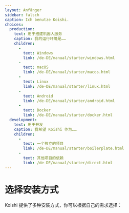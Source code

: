 ```yaml
---
layout: Anfänger
sidebar: falsch
caption: Ich benutze Koishi.
choices:
  production:
    text: 用于搭建机器人服务
    caption: 我的运行环境是……
    children:
      - 
        text: Windows
        link: /de-DE/manual/starter/windows.html
      - 
        text: macOS
        link: /de-DE/manual/starter/macos.html
      - 
        text: Linux
        link: /de-DE/manual/starter/linux.html
      - 
        text: Android
        link: /de-DE/manual/starter/android.html
      - 
        text: Docker
        link: /de-DE/manual/starter/docker.html
  development:
    text: 用于开发
    caption: 我希望 Koishi 作为……
    children:
      - 
        text: 一个独立的项目
        link: /de-DE/manual/starter/boilerplate.html
      - 
        text: 其他项目的依赖
        link: /de-DE/manual/starter/direct.html
---
```


# 选择安装方式

Koishi 提供了多种安装方式，你可以根据自己的需求选择：
